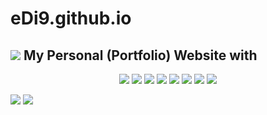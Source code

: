 # eDi9.github.io

<h2 aline="center">
  <img src=https://ziadoua.github.io/m3-Markdown-Badges/badges/MyPortfolio/myportfolio2.svg> 
    My Personal (Portfolio) Website with 
</h2>
  <p align="center">
    <img src="https://ziadoua.github.io/m3-Markdown-Badges/badges/CSS/css2.svg">
    <img src="https://ziadoua.github.io/m3-Markdown-Badges/badges/FontAwesome/fontawesome2.svg">
    <img src="https://ziadoua.github.io/m3-Markdown-Badges/badges/Github/github2.svg">
    <img src="https://ziadoua.github.io/m3-Markdown-Badges/badges/HTML/html2.svg">
    <img src="https://ziadoua.github.io/m3-Markdown-Badges/badges/Javascript/javascript2.svg">
    <img src="https://ziadoua.github.io/m3-Markdown-Badges/badges/HTML/html2.svg">
    <img src="https://ziadoua.github.io/m3-Markdown-Badges/badges/React/react2.svg">
    <img src="https://ziadoua.github.io/m3-Markdown-Badges/badges/VisualStudioCode/visualstudiocode2.svg">
  
  </p>


<img src="PUT THE LINK HERE">
<img src="https://ziadoua.github.io/m3-Markdown-Badges/badges/LicenceGPLv3/licencegplv31.svg">


